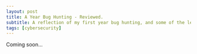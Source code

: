 ```yaml
---
layout: post
title: A Year Bug Hunting - Reviewed.
subtitle: A reflection of my first year bug hunting, and some of the lessons I've learned.
tags: [cybersecurity]
---
```

Coming soon...